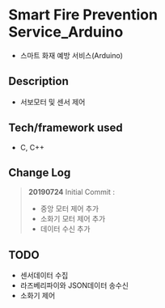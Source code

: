 # Smart Fire Prevention Service_Arduino
- 스마트 화재 예방 서비스(Arduino)

## Description
- 서보모터 및 센서 제어

## Tech/framework used
-  C, C++


## Change Log
> **20190724**  Initial Commit :
>  - 중앙 모터 제어 추가
>  - 소화기 모터 제어 추가
>  - 데이터 수신 추가

## TODO
-  센서데이터 수집
-  라즈베리파이와 JSON데이터 송수신
-  소화기 제어
